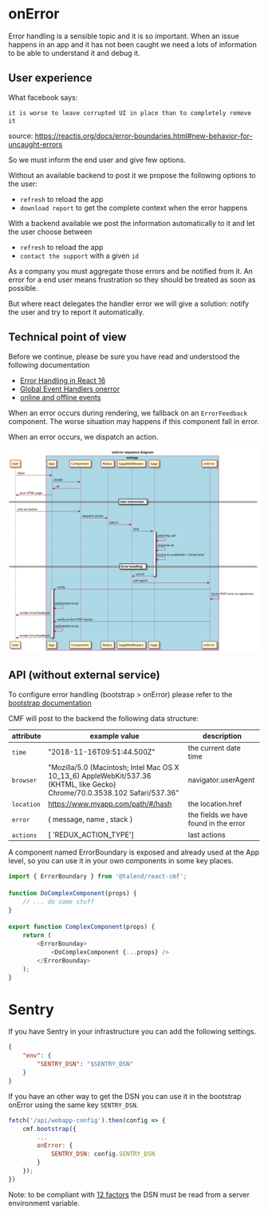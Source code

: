 # onError

Error handling is a sensible topic and it is so important.
When an issue happens in an app and it has not been caught we need a lots of information to be able to understand it and debug it.

## User experience

What facebook says:

```
it is worse to leave corrupted UI in place than to completely remove it
```

source: https://reactjs.org/docs/error-boundaries.html#new-behavior-for-uncaught-errors

So we must inform the end user and give few options.

Without an available backend to post it we propose the following options to the user:

* `refresh` to reload the app
* `download report` to get the complete context when the error happens

With a backend available we post the information automatically to it and let the user choose between

* `refresh` to reload the app
* `contact the support` with a given `id`

As a company you must aggregate those errors and be notified from it.
An error for a end user means frustration so they should be treated as soon as possible.

But where react delegates the handler error we will give a solution: notify the user and try to report it automatically.

## Technical point of view

Before we continue, please be sure you have read and understood the following documentation

* [Error Handling in React 16](https://reactjs.org/blog/2017/07/26/error-handling-in-react-16.html)
* [Global Event Handlers onerror](https://developer.mozilla.org/en-US/docs/Web/API/GlobalEventHandlers/onerror)
* [online and offline events](https://developer.mozilla.org/en-US/docs/Web/API/NavigatorOnLine/Online_and_offline_events)

When an error occurs during rendering, we fallback on an `ErrorFeedback` component. The worse situation may happens if this component fall in error.

When an error occurs, we dispatch an action.

![onError sequence diagram](../assets/diagram-onError-sequence.svg "onError sequence diagram")

## API (without external service)

To configure error handling (bootstrap > onError) please refer to the [bootstrap documentation](./bootstrap.md#onError)

CMF will post to the backend the following data structure:

| attribute  | example value                                                                                                               | description                           |
| ---------- | --------------------------------------------------------------------------------------------------------------------------- | ------------------------------------- |
| `time`     | "2018-11-16T09:51:44.500Z"                                                                                                  | the current date time                 |
| `browser`  | "Mozilla/5.0 (Macintosh; Intel Mac OS X 10_13_6) AppleWebKit/537.36 (KHTML, like Gecko) Chrome/70.0.3538.102 Safari/537.36" | navigator.userAgent                   |
| `location` | https://www.myapp.com/path/#/hash                                                                                           | the location.href                     |
| `error`    | { message, name , stack }                                                                                                   | the fields we have found in the error |
| `actions`  | [ 'REDUX_ACTION_TYPE']                                                                                          | last actions                          |

A component named ErrorBoundary is exposed and already used at the App level, so you can use it
in your own components in some key places.

```javascript
import { ErrorBoundary } from '@talend/react-cmf';

function DoComplexComponent(props) {
    // ... do some stuff
}

export function ComplexComponent(props) {
    return (
        <ErrorBounday>
            <DoComplexComponent {...props} />
        </ErrorBounday>
    );
}
```

# Sentry

If you have Sentry in your infrastructure you can add the following settings.

```json
{
	"env": {
		"SENTRY_DSN": "$SENTRY_DSN"
	}
}
```

If you have an other way to get the DSN you can use it in the bootstrap onError using the same key `SENTRY_DSN`.

```javascript
fetch('/api/webapp-config').then(config => {
	cmf.bootstrap({
		...
		onError: {
			SENTRY_DSN: config.SENTRY_DSN
		}
	});
})
```

Note: to be compliant with [12 factors](https://12factor.net) the DSN must be read from a server environment variable.